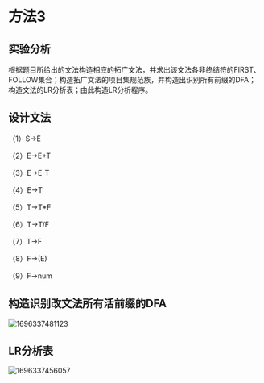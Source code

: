 # 方法3

## 实验分析

根据题目所给出的文法构造相应的拓广文法，并求出该文法各非终结符的FIRST、FOLLOW集合；构造拓广文法的项目集规范族，并构造出识别所有前缀的DFA；构造文法的LR分析表；由此构造LR分析程序。

## 设计文法

（1）S→E

（2）E→E+T

（3）E→E-T

（4）E→T

（5）T→T*F

（6）T→T/F

（7）T→F

（8）F→(E)

（9）F→num

## 构造识别改文法所有活前缀的DFA

![1696337481123](image/语法分析/1696337481123.png)

## LR分析表

![1696337456057](image/语法分析/1696337456057.png)
